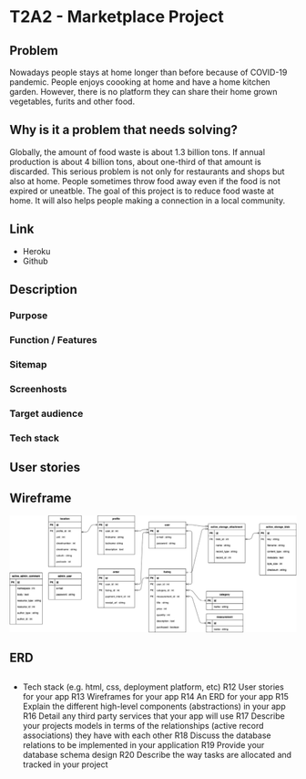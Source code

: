 # T2A2 - Marketplace Project
## Problem

Nowadays people stays at home longer than before because of COVID-19 pandemic. People enjoys coooking at home and have a home kitchen garden. However, there is no platform they can share their home grown vegetables, furits and other food.

## Why is it a problem that needs solving?
Globally, the amount of food waste is about 1.3 billion tons. If annual production is about 4 billion tons, about one-third of that amount is discarded. This serious problem is not only for restaurants and shops but also at home. 
People sometimes throw food away even if the food is not expired or uneatble.
The goal of this project is to reduce food waste at home. It will also helps people making a connection in a local community.

## Link
- Heroku
- Github

## Description
### Purpose 

### Function / Features

### Sitemap

### Screenhosts

### Target audience

### Tech stack

## User stories

## Wireframe
![wireframe](docs/marketplace.png)

## ERD

## 
##




- Tech stack (e.g. html, css, deployment platform, etc)
R12	User stories for your app
R13	Wireframes for your app
R14	An ERD for your app
R15	Explain the different high-level components (abstractions) in your app
R16	Detail any third party services that your app will use
R17	Describe your projects models in terms of the relationships (active record associations) they have with each other
R18	Discuss the database relations to be implemented in your application
R19	Provide your database schema design
R20	Describe the way tasks are allocated and tracked in your project

